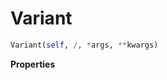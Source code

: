 <h1 id="genomics.Variant">Variant</h1>

```python
Variant(self, /, *args, **kwargs)
```

__Properties__



